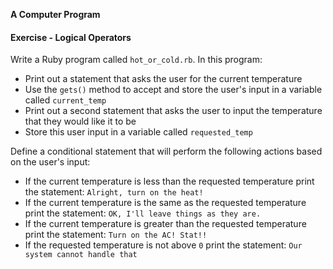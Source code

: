 **A Computer Program**



#### Exercise - Logical Operators

Write a Ruby program called `hot_or_cold.rb`. In this program:

* Print out a statement that asks the user for the current temperature
* Use the `gets()` method to accept and store the user's input in a variable called `current_temp`
* Print out a second statement that asks the user to input the temperature that they would like it to be
* Store this user input in a variable called `requested_temp`

Define a conditional statement that will perform the following actions based on the user's input:

* If the current temperature is less than the requested temperature print the statement: `Alright, turn on the heat!`
* If the current temperature is the same as the requested temperature print the statement: `OK, I'll leave things as they are.`
* If the current temperature is greater than the requested temperature print the statement: `Turn on the AC! Stat!!`
* If the requested temperature is not above `0` print the statement: `Our system cannot handle that`
